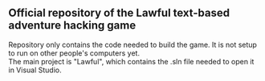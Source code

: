 ## Official repository of the Lawful text-based adventure hacking game

Repository only contains the code needed to build the game. It is not setup to run on other people's computers yet.  
The main project is "Lawful", which contains the .sln file needed to open it in Visual Studio.
